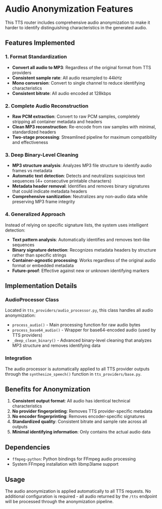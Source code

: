 # Audio Anonymization Features

This TTS router includes comprehensive audio anonymization to make it harder to identify distinguishing characteristics in the generated audio.

## Features Implemented

### 1. Format Standardization
- **Convert all audio to MP3**: Regardless of the original format from TTS providers
- **Consistent sample rate**: All audio resampled to 44kHz
- **Mono conversion**: Convert to single channel to reduce identifying characteristics
- **Consistent bitrate**: All audio encoded at 128kbps

### 2. Complete Audio Reconstruction
- **Raw PCM extraction**: Convert to raw PCM samples, completely stripping all container metadata and headers
- **Clean MP3 reconstruction**: Re-encode from raw samples with minimal, standardized headers
- **Two-stage processing**: Streamlined pipeline for maximum compatibility and effectiveness

### 3. Deep Binary-Level Cleaning
- **MP3 structure analysis**: Analyzes MP3 file structure to identify audio frames vs metadata
- **Automatic text detection**: Detects and neutralizes suspicious text sequences (4+ consecutive printable characters)
- **Metadata header removal**: Identifies and removes binary signatures that could indicate metadata headers
- **Comprehensive sanitization**: Neutralizes any non-audio data while preserving MP3 frame integrity

### 4. Generalized Approach
Instead of relying on specific signature lists, the system uses intelligent detection:
- **Text pattern analysis**: Automatically identifies and removes text-like sequences
- **Binary signature detection**: Recognizes metadata headers by structure rather than specific strings
- **Container-agnostic processing**: Works regardless of the original audio format or embedded metadata
- **Future-proof**: Effective against new or unknown identifying markers

## Implementation Details

### AudioProcessor Class
Located in `tts_providers/audio_processor.py`, this class handles all audio anonymization:

- `process_audio()` - Main processing function for raw audio bytes
- `process_base64_audio()` - Wrapper for base64-encoded audio (used by TTS providers)
- `_deep_clean_binary()` - Advanced binary-level cleaning that analyzes MP3 structure and removes identifying data

### Integration
The audio processor is automatically applied to all TTS provider outputs through the `synthesize_speech()` function in `tts_providers/base.py`.

## Benefits for Anonymization

1. **Consistent output format**: All audio has identical technical characteristics
2. **No provider fingerprinting**: Removes TTS provider-specific metadata
3. **No encoder fingerprinting**: Removes encoder-specific signatures
4. **Standardized quality**: Consistent bitrate and sample rate across all outputs
5. **Minimal identifying information**: Only contains the actual audio data

## Dependencies

- `ffmpeg-python`: Python bindings for FFmpeg audio processing
- System FFmpeg installation with libmp3lame support

## Usage

The audio anonymization is applied automatically to all TTS requests. No additional configuration is required - all audio returned by the `/tts` endpoint will be processed through the anonymization pipeline. 